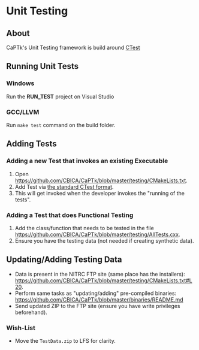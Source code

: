 # Unit Testing

## About

CaPTk's Unit Testing framework is build around [CTest](https://cmake.org/cmake/help/latest/manual/ctest.1.html)

## Running Unit Tests

### Windows

Run the **RUN_TEST** project on Visual Studio

### GCC/LLVM 

Run ```make test``` command on the build folder.

## Adding Tests

### Adding a new Test that invokes an existing Executable

1. Open https://github.com/CBICA/CaPTk/blob/master/testing/CMakeLists.txt.
2. Add Test via [the standard CTest format](https://cmake.org/cmake/help/v3.0/command/add_test.html).
3. This will get invoked when the developer invokes the "running of the tests".

### Adding a Test that does Functional Testing

1. Add the class/function that needs to be tested in the file https://github.com/CBICA/CaPTk/blob/master/testing/AllTests.cxx.
2. Ensure you have the testing data (not needed if creating synthetic data).

## Updating/Adding Testing Data

- Data is present in the NITRC FTP site (same place has the installers): https://github.com/CBICA/CaPTk/blob/master/testing/CMakeLists.txt#L20.
- Perform same tasks as "updating/adding" pre-compiled binaries: https://github.com/CBICA/CaPTk/blob/master/binaries/README.md
- Send updated ZIP to the FTP site (ensure you have write privileges beforehand).

### Wish-List

- Move the ```TestData.zip``` to LFS for clarity.